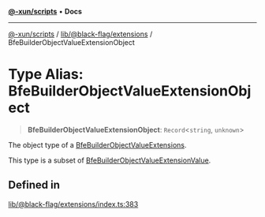 [**@-xun/scripts**](../../../../README.md) • **Docs**

***

[@-xun/scripts](../../../../README.md) / [lib/@black-flag/extensions](../README.md) / BfeBuilderObjectValueExtensionObject

# Type Alias: BfeBuilderObjectValueExtensionObject

> **BfeBuilderObjectValueExtensionObject**: `Record`\<`string`, `unknown`\>

The object type of a [BfeBuilderObjectValueExtensions](BfeBuilderObjectValueExtensions.md).

This type is a subset of [BfeBuilderObjectValueExtensionValue](BfeBuilderObjectValueExtensionValue.md).

## Defined in

[lib/@black-flag/extensions/index.ts:383](https://github.com/Xunnamius/xscripts/blob/df637b64db981c14c22a425e27a52a97500c0199/lib/@black-flag/extensions/index.ts#L383)
